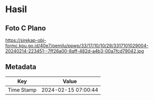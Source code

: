 # Hasil

## Foto C Plano

https://sirekap-obj-formc.kpu.go.id/40e7/pemilu/ppwp/33/17/10/10/29/3317101029004-20240214-223451--7ff26a00-8aff-482d-a4b3-00a7fcd79042.jpg


## Metadata

| Key        | Value               |
| ---------- | ------------------- |
| Time Stamp | 2024-02-15 07:00:44 |



